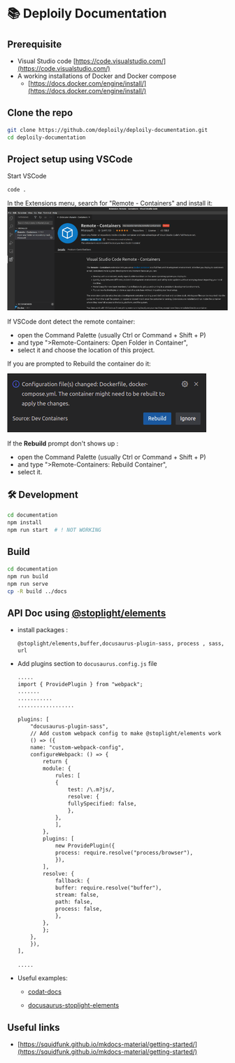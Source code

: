 # 📚 Deploily Documentation

## Prerequisite 

* Visual Studio code [https://code.visualstudio.com/](https://code.visualstudio.com/)
* A working installations of Docker and Docker compose
    - [https://docs.docker.com/engine/install/](https://docs.docker.com/engine/install/)

## Clone the repo

```sh
git clone https://github.com/deploily/deploily-documentation.git
cd deploily-documentation
```

## Project setup using VSCode

Start VSCode 
```bash
code .
```

In the Extensions menu, search for "Remote - Containers" and install it:
![](images/vscode-remote-container.png)


If VSCode dont detect the remote container: 
- open the Command Palette (usually Ctrl or Command + Shift + P) 
- and type ">Remote-Containers: Open Folder in Container", 
- select it and choose the location of this project.

If you are prompted to Rebuild the container do it: 

![](images/devcontainer-rebuild.png)

If the **Rebuild** prompt don't shows up : 
- open the Command Palette (usually Ctrl or Command + Shift + P) 
- and type ">Remote-Containers: Rebuild Container", 
- select it.


## 🛠️ Development

```bash
cd documentation
npm install
npm run start  # ! NOT WORKING
```

## Build

```bash
cd documentation
npm run build
npm run serve
cp -R build ../docs
```

## API Doc using [@stoplight/elements](https://www.npmjs.com/package/@stoplight/elements)

* install packages :
    ```
    @stoplight/elements,buffer,docusaurus-plugin-sass, process , sass, url
    ```

* Add plugins section to `docusaurus.config.js` file

    ```
    .....
    import { ProvidePlugin } from "webpack";
    .......
    ...........
    ..................

    plugins: [
        "docusaurus-plugin-sass",
        // Add custom webpack config to make @stoplight/elements work
        () => ({
        name: "custom-webpack-config",
        configureWebpack: () => {
            return {
            module: {
                rules: [
                {
                    test: /\.m?js/,
                    resolve: {
                    fullySpecified: false,
                    },
                },
                ],
            },
            plugins: [
                new ProvidePlugin({
                process: require.resolve("process/browser"),
                }),
            ],
            resolve: {
                fallback: {
                buffer: require.resolve("buffer"),
                stream: false,
                path: false,
                process: false,
                },
            },
            };
        },
        }),
    ],

    .....

    ```
* Useful examples:

  * [codat-docs](https://github.com/codatio/codat-docs/tree/main)

  * [docusaurus-stoplight-elements](https://github.com/yhuard/docusaurus-stoplight-elements/tree/main)




## Useful links

- [https://squidfunk.github.io/mkdocs-material/getting-started/](https://squidfunk.github.io/mkdocs-material/getting-started/)


